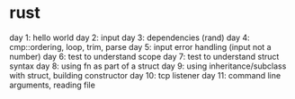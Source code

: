 # rust

day 1: hello world
day 2: input
day 3: dependencies (rand)
day 4: cmp::ordering, loop, trim, parse
day 5: input error handling (input not a number)
day 6: test to understand scope
day 7: test to understand struct syntax
day 8: using fn as part of a struct
day 9: using inheritance/subclass with struct, building constructor
day 10: tcp listener
day 11: command line arguments, reading file